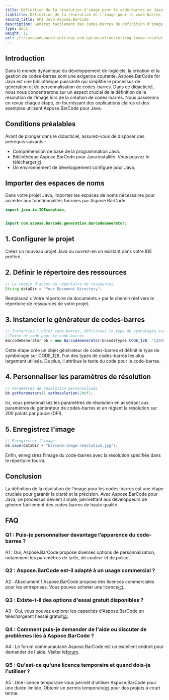 ```yaml
---
title: Définition de la résolution d'image pour le code-barres en Java avec Aspose.BarCode
linktitle: Définition de la résolution de l'image pour le code-barres
second_title: API Java Aspose.BarCode
description: Générez facilement des codes-barres de définition d'image en Java avec Aspose.BarCode. Personnalisez les paramètres pour plus de clarté et de précision.
type: docs
weight: 11
url: /fr/java/advanced-settings-and-optimization/setting-image-resolution-barcode/
---
```

## Introduction

Dans le monde dynamique du développement de logiciels, la création et la gestion de codes-barres sont une exigence courante. Aspose.BarCode for Java est une bibliothèque puissante qui simplifie le processus de génération et de personnalisation de codes-barres. Dans ce didacticiel, nous nous concentrerons sur un aspect crucial de la définition de la résolution de l'image lors de la création de codes-barres. Nous passerons en revue chaque étape, en fournissant des explications claires et des exemples utilisant Aspose.BarCode pour Java.

## Conditions préalables

Avant de plonger dans le didacticiel, assurez-vous de disposer des prérequis suivants :

- Compréhension de base de la programmation Java.
-  Bibliothèque Aspose.BarCode pour Java installée. Vous pouvez le télécharger[ici](https://releases.aspose.com/barcode/java/).
- Un environnement de développement configuré pour Java.

## Importer des espaces de noms

Dans votre projet Java, importez les espaces de noms nécessaires pour accéder aux fonctionnalités fournies par Aspose.BarCode.

```java
import java.io.IOException;


import com.aspose.barcode.generation.BarcodeGenerator;
```

## 1. Configurer le projet

Créez un nouveau projet Java ou ouvrez-en un existant dans votre IDE préféré.

## 2. Définir le répertoire des ressources

```java
// Le chemin d'accès au répertoire de ressources.
String dataDir = "Your Document Directory";
```

Remplacez « Votre répertoire de documents » par le chemin réel vers le répertoire de ressources de votre projet.

## 3. Instancier le générateur de codes-barres

```java
// Instanciez l'objet code-barres, définissez le type de symbologie sur code128 et définissez le
//Texte de code pour le code-barres
BarcodeGenerator bb = new BarcodeGenerator(EncodeTypes.CODE_128, "1234567");
```

Cette étape crée un objet générateur de codes-barres et définit le type de symbologie sur CODE_128, l'un des types de codes-barres les plus largement utilisés. De plus, il attribue le texte du code pour le code-barres.

## 4. Personnaliser les paramètres de résolution

```java
// Paramètres de résolution personnalisés
bb.getParameters().setResolution(200f);
```

Ici, vous personnalisez les paramètres de résolution en accédant aux paramètres du générateur de codes-barres et en réglant la résolution sur 200 points par pouce (DPI).

## 5. Enregistrez l'image

```java
// Enregistrer l'image
bb.save(dataDir + "barcode-image-resolution.jpg");
```

Enfin, enregistrez l'image du code-barres avec la résolution spécifiée dans le répertoire fourni.

## Conclusion

La définition de la résolution de l’image pour les codes-barres est une étape cruciale pour garantir la clarté et la précision. Avec Aspose.BarCode pour Java, ce processus devient simple, permettant aux développeurs de générer facilement des codes-barres de haute qualité.

## FAQ

### Q1 : Puis-je personnaliser davantage l’apparence du code-barres ?

A1 : Oui, Aspose.BarCode propose diverses options de personnalisation, notamment les paramètres de taille, de couleur et de police.

### Q2 : Aspose.BarCode est-il adapté à un usage commercial ?

 A2 : Absolument ! Aspose.BarCode propose des licences commerciales pour les entreprises. Vous pouvez acheter une licence[ici](https://purchase.aspose.com/buy).

### Q3 : Existe-t-il des options d'essai gratuit disponibles ?

 A3 : Oui, vous pouvez explorer les capacités d'Aspose.BarCode en téléchargeant l'essai gratuit[ici](https://releases.aspose.com/).

### Q4 : Comment puis-je demander de l'aide ou discuter de problèmes liés à Aspose.BarCode ?

 A4 : Le forum communautaire Aspose.BarCode est un excellent endroit pour demander de l'aide. Visiter le[forum](https://forum.aspose.com/c/barcode/13).

### Q5 : Qu'est-ce qu'une licence temporaire et quand dois-je l'utiliser ?

 A5 : Une licence temporaire vous permet d'utiliser Aspose.BarCode pour une durée limitée. Obtenir un permis temporaire[ici](https://purchase.aspose.com/temporary-license/) pour des projets à court terme.